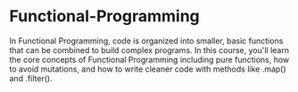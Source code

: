 # Functional-Programming
 In Functional Programming, code is organized into smaller, basic functions that can be combined to build complex programs.  In this course, you'll learn the core concepts of Functional Programming including pure functions, how to avoid mutations, and how to write cleaner code with methods like .map() and .filter().
